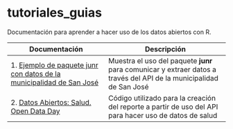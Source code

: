 # tutoriales_guias
Documentación para aprender a hacer uso de los datos abiertos con R.

|Documentación | Descripción |
| ------------ | ----------- |
| 1. [Ejemplo de paquete junr con datos de la municipalidad de San José](https://github.com/datos-abiertos-cr/tutoriales_guias/blob/master/datos_muni_sanjose.md) | Muestra el uso del paquete **junr** para comunicar y extraer datos a través del API de la municipalidad de San José |
| 2. [Datos Abiertos: Salud. Open Data Day](https://github.com/datos-abiertos-cr/tutoriales_guias/blob/master/salud.Rmd) | Código utilizado para la creación del reporte a partir de uso del API para hacer uso de datos de salud |
